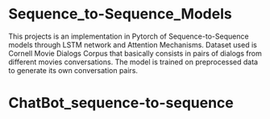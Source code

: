 # Sequence_to-Sequence_Models
This projects is an implementation in Pytorch of Sequence-to-Sequence models through LSTM network and Attention Mechanisms. Dataset used is Cornell Movie Dialogs Corpus that basically consists in pairs of dialogs from different movies conversations. The model is trained on preprocessed data to generate its own conversation pairs.
# ChatBot_sequence-to-sequence
